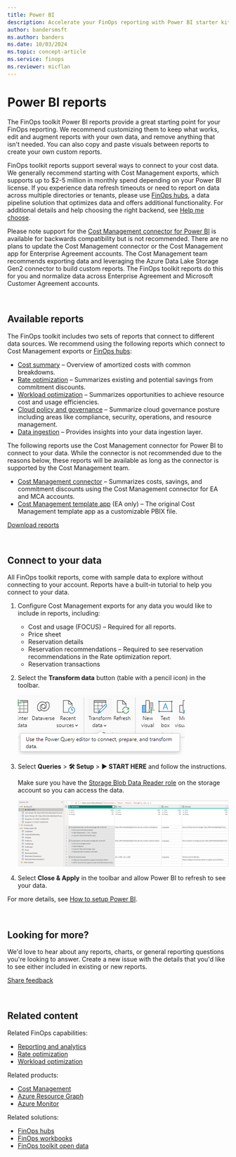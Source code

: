 ```yaml
---
title: Power BI
description: Accelerate your FinOps reporting with Power BI starter kits.
author: bandersmsft
ms.author: banders
ms.date: 10/03/2024
ms.topic: concept-article
ms.service: finops
ms.reviewer: micflan
---
```


<!-- markdownlint-disable-next-line MD025 -->
# Power BI reports

The FinOps toolkit Power BI reports provide a great starting point for your FinOps reporting. We recommend customizing them to keep what works, edit and augment reports with your own data, and remove anything that isn't needed. You can also copy and paste visuals between reports to create your own custom reports.

FinOps toolkit reports support several ways to connect to your cost data. We generally recommend starting with Cost Management exports, which supports up to $2-5 million in monthly spend depending on your Power BI license. If you experience data refresh timeouts or need to report on data across multiple directories or tenants, please use [FinOps hubs](../hubs/finops-hubs-overview.md), a data pipeline solution that optimizes data and offers additional functionality. For additional details and help choosing the right backend, see [Help me choose](./help-me-choose.md).

Please note support for the [Cost Management connector for Power BI](/power-bi/connect-data/desktop-connect-azure-cost-management) is available for backwards compatibility but is not recommended. There are no plans to update the Cost Management connector or the Cost Management app for Enterprise Agreement accounts. The Cost Management team recommends exporting data and leveraging the Azure Data Lake Storage Gen2 connector to build custom reports. The FinOps toolkit reports do this for you and normalize data across Enterprise Agreement and Microsoft Customer Agreement accounts.

<br>

## Available reports

The FinOps toolkit includes two sets of reports that connect to different data sources. We recommend using the following reports which connect to Cost Management exports or [FinOps hubs](../hubs/finops-hubs-overview.md):

- [Cost summary](./cost-summary.md) – Overview of amortized costs with common breakdowns.
- [Rate optimization](./rate-optimization.md) – Summarizes existing and potential savings from commitment discounts.
- [Workload optimization](./workload-optimization.md) – Summarizes opportunities to achieve resource cost and usage efficiencies.
- [Cloud policy and governance](./governance.md) – Summarize cloud governance posture including areas like compliance, security, operations, and resource management.
- [Data ingestion](./data-ingestion.md) – Provides insights into your data ingestion layer.

The following reports use the Cost Management connector for Power BI to connect to your data. While the connector is not recommended due to the reasons below, these reports will be available as long as the connector is supported by the Cost Management team.

- [Cost Management connector](./connector.md) – Summarizes costs, savings, and commitment discounts using the Cost Management connector for EA and MCA accounts.
- [Cost Management template app](./template-app.md) (EA only) – The original Cost Management template app as a customizable PBIX file.

[Download reports](https://github.com/microsoft/finops-toolkit/releases/latest)

<br>

## Connect to your data

All FinOps toolkit reports, come with sample data to explore without connecting to your account. Reports have a built-in tutorial to help you connect to your data.

1. Configure Cost Management exports for any data you would like to include in reports, including:

   - Cost and usage (FOCUS) &ndash; Required for all reports.
   - Price sheet
   - Reservation details
   - Reservation recommendations &ndash; Required to see reservation recommendations in the Rate optimization report.
   - Reservation transactions

2. Select the **Transform data** button (table with a pencil icon) in the toolbar.

   ![Screenshot of the Transform data button in the Power BI Desktop toolbar.](../../media/power-bi/setup_transform-data.png)

3. Select **Queries** > **🛠️ Setup** > **▶ START HERE** and follow the instructions.

   Make sure you have the [Storage Blob Data Reader role](/azure/role-based-access-control/built-in-roles#storage-blob-data-reader) on the storage account so you can access the data.

   ![Screenshot of instructions to connect to a storage account](../../media/power-bi/setup_start-here.png)

4. Select **Close & Apply** in the toolbar and allow Power BI to refresh to see your data.

For more details, see [How to setup Power BI](./setup.md).

<br>

## Looking for more?

We'd love to hear about any reports, charts, or general reporting questions you're looking to answer. Create a new issue with the details that you'd like to see either included in existing or new reports.

[Share feedback](https://aka.ms/ftk/idea)

<br>

## Related content

Related FinOps capabilities:

- [Reporting and analytics](../../framework/understand/reporting.md)
- [Rate optimization](../../framework/optimize/rates.md)
- [Workload optimization](../../framework/optimize/workloads.md)

Related products:

- [Cost Management](/azure/cost-management-billing/costs/)
- [Azure Resource Graph](/azure/governance/resource-graph/)
- [Azure Monitor](/azure/azure-monitor/)

Related solutions:

- [FinOps hubs](../hubs/finops-hubs-overview.md)
- [FinOps workbooks](https://aka.ms/finops/workbooks)
- [FinOps toolkit open data](../open-data.md)

<br>
